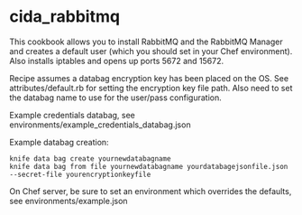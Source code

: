 # cida_rabbitmq

This cookbook allows you to install RabbitMQ and the RabbitMQ Manager and creates a default user (which you should set in your Chef environment). Also installs iptables and opens up ports 5672 and 15672.

Recipe assumes a databag encryption key has been placed on the OS. See attributes/default.rb for setting the encryption key file path. Also need to set the databag name to use for the user/pass configuration.

Example credentials databag, see environments/example_credentials_databag.json

Example databag creation:
```
knife data bag create yournewdatabagname  
knife data bag from file yournewdatabagname yourdatabagejsonfile.json --secret-file yourencryptionkeyfile  
```

On Chef server, be sure to set an environment which overrides the defaults, see environments/example.json